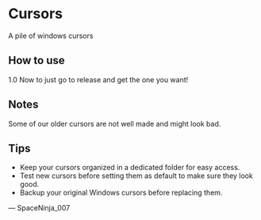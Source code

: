 # Cursors
A pile of windows cursors

## How to use

1.0 Now to just go to release and get the one you want!

## Notes

Some of our older cursors are not well made and might look bad.

## Tips

- Keep your cursors organized in a dedicated folder for easy access.
- Test new cursors before setting them as default to make sure they look good.
- Backup your original Windows cursors before replacing them.

— SpaceNinja_007
